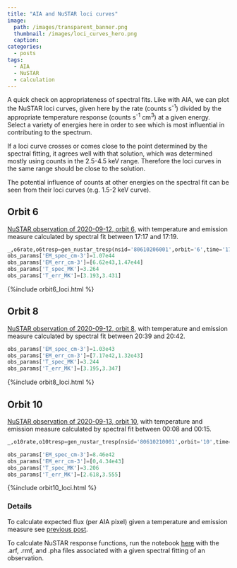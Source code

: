 ```yaml
---
title: "AIA and NuSTAR loci curves"
image: 
  path: /images/transparent_banner.png
  thumbnail: /images/loci_curves_hero.png
  caption:
categories:
  - posts
tags:
  - AIA
  - NuSTAR
  - calculation
---
```


A quick check on appropriateness of spectral fits. Like with AIA, we can plot the NuSTAR loci curves, given here by the rate (counts s<sup>-1</sup>) divided by the appropriate temperature response (counts s<sup>-1</sup> cm<sup>3</sup>) at a given energy. Select a variety of energies here in order to see which is most influential in contributing to the spectrum.

If a loci curve crosses or comes close to the point determined by the spectral fitting, it agrees well with that solution, which was determined mostly using counts in the 2.5-4.5 keV range. Therefore the loci curves in the same range should be close to the solution.

The potential influence of counts at other energies on the spectral fit can be seen from their loci curves (e.g. 1.5-2 keV curve).
 
## Orbit 6 

[NuSTAR observation of 2020-09-12, orbit 6](https://elastufka.github.io/SAX-XRS_figures/posts/2021/02/26/NuSTAR-small-flare-of-12-September-2020-orbit-6-source-2.html), with temperature and emission measure calculated by spectral fit between 17:17 and 17:19.

```python
_,o6rate,o6tresp=gen_nustar_tresp(nsid='80610206001',orbit='6',time='1717_1719')
obs_params['EM_spec_cm-3']=1.07e44
obs_params['EM_err_cm-3']=[6.62e43,1.47e44]
obs_params['T_spec_MK']=3.264
obs_params['T_err_MK']=[3.193,3.431]
```

{%include orbit6_loci.html %}

## Orbit 8

[NuSTAR observation of 2020-09-12, orbit 8](https://elastufka.github.io/SAX-XRS_figures/posts/2021/02/11/NuSTAR-small-flare-of-12-September-2020-orbit-8.html), with temperature and emission measure calculated by spectral fit between 20:39 and 20:42.

```python
obs_params['EM_spec_cm-3']=1.03e43
obs_params['EM_err_cm-3']=[7.17e42,1.32e43]
obs_params['T_spec_MK']=3.244
obs_params['T_err_MK']=[3.195,3.347]
```

{%include orbit8_loci.html %}

## Orbit 10

[NuSTAR observation of 2020-09-13, orbit 10](https://elastufka.github.io/SAX-XRS_figures/posts/2021/02/23/NuSTAR-small-flare-of-12-September-2020-orbit-10.html), with temperature and emission measure calculated by spectral fit between 00:08 and 00:15.

```python
_,o10rate,o10tresp=gen_nustar_tresp(nsid='80610210001',orbit='10',time='0008_0015')

obs_params['EM_spec_cm-3']=8.46e42
obs_params['EM_err_cm-3']=[0,4.34e43]
obs_params['T_spec_MK']=3.206
obs_params['T_err_MK']=[2.618,3.555]
```
{%include orbit10_loci.html %}

### Details

To calculate expected flux (per AIA pixel) given a temperature and emission measure see [previous post](https://elastufka.github.io/SAX-XRS_figures/posts/2021/03/19/Calculating-expected-AIA-flux.html). 

To calculate NuSTAR response functions, run the notebook [here](https://github.com/ianan/nustar_sac/blob/master/python/example_nstresp.ipynb) with the .arf, .rmf, and .pha files associated with a given spectral fitting of an observation.


